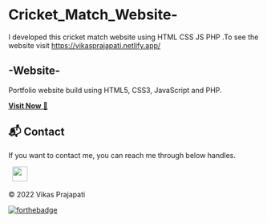 # Cricket_Match_Website-
I developed this cricket match website using HTML CSS JS PHP .To see the website visit https://vikasprajapati.netlify.app/
## -Website-
Portfolio website build using HTML5, CSS3, JavaScript and PHP.

<a href="https://rmgcricketmatch.netlify.app/" target="_blank">**Visit Now** 🚀</a>

<h2>📬 Contact</h2>


If you want to contact me, you can reach me through below handles.

&nbsp;&nbsp;<a href="https://www.linkedin.com/in/vikas-kumar-prajapati/"><img src="https://www.felberpr.com/wp-content/uploads/linkedin-logo.png" width="30"></img></a>

© 2022  Vikas Prajapati 


[![forthebadge](https://forthebadge.com/images/badges/built-with-love.svg)](https://forthebadge.com)
